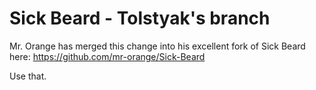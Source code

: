 Sick Beard - Tolstyak's branch
=====

Mr. Orange has merged this change into his excellent fork of Sick Beard here: https://github.com/mr-orange/Sick-Beard

Use that.
